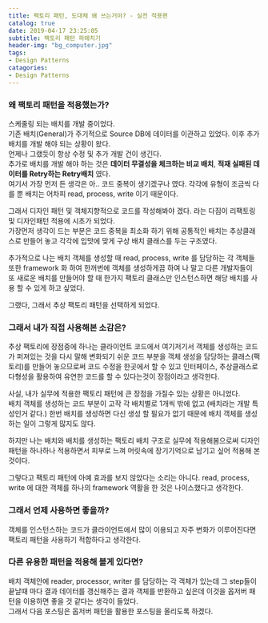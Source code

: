 ```yaml
---
title: 팩토리 패턴, 도대체 왜 쓰는거야? - 실전 적용편
catalog: true
date: 2019-04-17 23:25:05
subtitle: 팩토리 패턴 파헤치기
header-img: "bg_computer.jpg"
tags:
- Design Patterns
catagories:
- Design Patterns
---
```


### 왜 팩토리 패턴을 적용했는가?
스케줄링 되는 배치를 개발 중이었다.  
기존 배치(General)가 주기적으로 Source DB에 데이터를 이관하고 있었다. 이후 추가 배치를 개발 해야 되는 상황이 왔다.  
언제나 그랬듯이 항상 수정 및 추가 개발 건이 생긴다.  
추가로 배치를 개발 해야 하는 것은 **데이터 무결성을 체크하는 비교 배치**, **적재 실패된 데이터를 Retry하는 Retry배치** 였다.  
여기서 가장 먼저 든 생각은 아.. 코드 중복이 생기겠구나 였다. 각각에 유형이 조금씩 다를 뿐 배치는 어차피 read, process, write 이기 때문이다.  

그래서 디자인 패턴 및 객체지향적으로 코드를 작성해봐야 겠다. 라는 다짐이 리팩토링 및 디자인패턴 적용에 시초가 되었다.  
가장먼저 생각이 드는 부분은 코드 중복을 최소화 하기 위해 공통적인 배치는 추상클래스로 만들어 놓고 각각에 입맛에 맞게 구상 배치 클래스를 두는 구조였다.  

추가적으로 나는 배치 객체를 생성할 때 read, process, write 를 담당하는 각 객체들 또한 framework 화 하여 한꺼번에 객체를 생성하게끔 하여 나 말고 다른 개발자들이 또 새로운 배치를 만들어야 할 때 한가지 팩토리 클래스만 인스턴스하면 해당 배치를 사용 할 수 있게 하고 싶었다.  

그랬다, 그래서 추상 팩토리 패턴을 선택하게 되었다.


### 그래서 내가 직접 사용해본 소감은?
추상 팩토리에 장점중에 하나는 클라이언트 코드에서 여기저기서 객체를 생성하는 코드가 퍼져있는 것을 다시 말해 변화되기 쉬운 코드 부분을 객체 생성을 담당하는 클래스(팩토리)를 만들어 놓으므로써 코드 수정을 한곳에서 할 수 있고 인터페이스, 추상클래스로 다형성을 활용하여 유연한 코드를 할 수 있다는것이 장점이라고 생각한다.  

사실, 내가 실무에 적용한 팩토리 패턴에 큰 장점을 가질수 있는 상황은 아니었다.  
배치 객체를 생성하는 코드 부분이 고작 각 배치별로 1개씩 밖에 없고 (배치라는 개발 특성인거 같다.) 한번 배치를 생성하면 다신 생성 할 필요가 없기 때문에 배치 객체를 생성하는 일이 그렇게 많지도 않다.  

하지만 나는 배치와 배치를 생성하는 팩토리 배치 구조로 실무에 적용해봄으로써 디자인패턴을 하나하나 적용하면서 피부로 느껴 머릿속에 장기기억으로 남기고 싶어 적용해 본 것이다.  

그렇다고 팩토리 패턴에 아예 효과를 보지 않았다는 소리는 아니다. read, process, write 에 대한 객체를 하나의 framework 역활을 한 것은 나이스했다고 생각한다.


### 그래서 언제 사용하면 좋을까?
객체를 인스턴스하는 코드가 클라이언트에서 많이 이용되고 자주 변화가 이루어진다면 팩토리 패턴을 사용하기 적합하다고 생각한다.


### 다른 유용한 패턴을 적용해 볼게 있다면?
배치 객체안에 reader, processor, writer 를 담당하는 각 객체가 있는데 그 step들이 끝날때 마다 결과 데이터를 갱신해주는 결과 객체를 반환하고 싶은데 이것을 옵저버 패턴을 이용하면 좋을 것 같다는 생각이 들었다.  
그래서 다음 포스팅은 옵저버 패턴을 활용한 포스팅을 올리도록 하겠다.